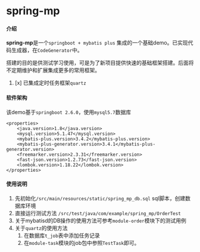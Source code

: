 # spring-mp


#### 介绍
**spring-mp**是一个`springboot + mybatis plus` 集成的一个基础demo。已实现代码生成器，在`CodeGenerator`中。

搭建的目的是供测试学习使用，可是为了新项目提供快速的基础框架搭建。后面将不定期维护和扩展集成更多的常用框架。

1. [x] 已集成定时任务框架`quartz`

#### 软件架构
该demo基于`springboot 2.6.0`，使用`mysql5.7`数据库
```
<properties>
    <java.version>1.8</java.version>
    <mysql.version>5.1.47</mysql.version>
    <mybatis-plus.version>3.4.2</mybatis-plus.version>
    <mybatis-plus-generator.version>3.4.1</mybatis-plus-generator.version>
    <freemarker.version>2.3.31</freemarker.version>
    <fast-json.version>1.2.73</fast-json.version>
    <lombok.version>1.18.22</lombok.version>
</properties>
```

#### 使用说明

1. 先初始化`/src/main/resources/static/spring_mp_db.sql` sql脚本，创建数据库环境
2. 直接运行测试方法 `/src/test/java/com/example/spring_mp/OrderTest`
3. 关于mybatisd的DB操作的使用方法可参考`module-order`模块下的测试用例
4. 关于`quartz`的使用方法
   1. 在数据库`t_job`表中添加任务记录
   2. 在`module-task`模块的job包中参照`TestTask`即可。




